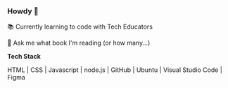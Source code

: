 ### Howdy 👋

📚 Currently learning to code with Tech Educators

💬 Ask me what book I'm reading (or how many...)

**Tech Stack**

HTML | CSS | Javascript | node.js | GitHub | Ubuntu | Visual Studio Code | Figma
